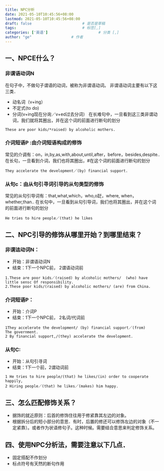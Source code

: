 ```yaml
---
title: NPC分析
date: 2021-05-10T10:45:56+08:00
lastmod: 2021-05-10T10:45:56+08:00
draft: false                       # 是否是草稿
tags:                              # 标签[,]
categories: ['英语']                       # 分类 [,]
author: "ge"                  # 作者
---
```

## 一、NPCE什么？
### 非谓语动词N
在句子中，不做句子谓语的动词，被称为非谓语动词。
非谓语动词主要有以下这三类．
- 动名词（v+ing）
- 不定式(to do)
- 分词(v+ing现在分询／v+ed过去分词）
在长难句中，一旦看到这三类非谓动词，我们就将其圈出，并在这个词的前面进行断句的划分
```
These are poor kids/*raised) by alcoholic mothers.
```
### 介词短语P :由介词短语构成的修饰
常见的介调有：on，in,by,as,with,about,until,after，before，besides,despite..
在长句，一旦看到介词，我们也将其圈出，#在这个词的前面进行断句的划分
```
They accelerate the development／(by) financial support.
```
### 从句c：由从句引寻词引导的从句类型的修饰
常见的从句引导词有：that,what,which，who,o跹，where,
when，whether,than..
在长句中，一旦看到从句引导词，我们也将其圈出，并在这个词的前面进行断句的划分
```
He tries to hire people／(that) he likes
```
##  二、NPC引导的修饰从哪里开始？到哪里结束？
### 非谓迲动词N：
- 开始：非谓语动词N  
- 结束：1下一个NPC前， 2谓语动词前
```
1.These are poor kids／(raised) by alcoholic mothers/  (who) have little sensc Of responsibility. 
2.These poor kids/(raised) by alcoholic mothers/ (are) from China.
```
### 介词短语P：
- 开始：介词P
- 结束：1下一个NPC前， 2名词/代词前
```
1They accelerate the development/ (by) financial support／(from) 
The government.
2 By financial support,/(they) accelerate the development.
```

### 从句C:
- 开始：从句引寻词
- 结束：1下一个前，2谓动词前
```
1 He tries to hire people/(that) he likes/(in) order to cooperate 
happily,
2 Hiring people／(that) he likes／(makes) him happy.
```

## 三、怎么匹配修饰关系？
- 据饰的就近原则：后首的修饰住往用于修紧靠其左边的对象。
- 根据拆分后的短小部分的意思．有时，后置的修还可以修饰左边的对象（不一定紧靠〕。或者作为状语修句子。这种时候。需要结合意思来判定修饰关系。

## 四、使用NPC分析法，需要注意以下几点．
- 固定搭配不作划分
- 标点符号有天然的断句作用







